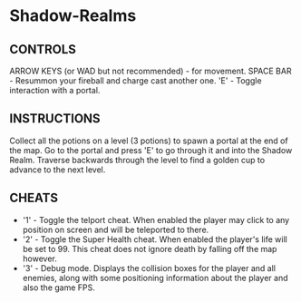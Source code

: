 # Shadow-Realms
CONTROLS
------------------
ARROW KEYS (or WAD but not recommended) - for movement.
SPACE BAR - Resummon your fireball and charge cast another one.
'E' - Toggle interaction with a portal.

INSTRUCTIONS
------------------
Collect all the potions on a level (3 potions) to spawn a portal at the end of the map.
Go to the portal and press 'E' to go through it and into the Shadow Realm.
Traverse backwards through the level to find a golden cup to advance to the next level.

CHEATS
------------------
* '1' - Toggle the telport cheat. When enabled the player may click to any position on screen
	and will be teleported to there.
* '2' - Toggle the Super Health cheat. When enabled the player's life will be set to 99. This cheat does not ignore death by falling off the map however.
* '3' - Debug mode. Displays the collision boxes for the player and all enemies, along with some positioning information about the player and also the game FPS.
